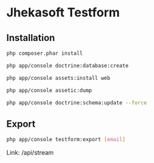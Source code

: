 Jhekasoft Testform
==================

Installation
------------
```sh
php composer.phar install
```
```sh
php app/console doctrine:database:create
```

```sh
php app/console assets:install web
```

```sh
php app/console assetic:dump
```

```sh
php app/console doctrine:schema:update --force
```

Export
------

```sh
php app/console testform:export [email]
```

Link: /api/stream
